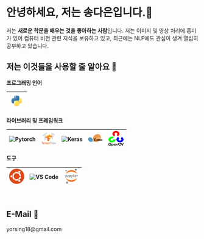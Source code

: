<h1>안녕하세요, 저는 송다은입니다.👋</h1>

저는 **새로운 학문을 배우는 것을 좋아하는 사람**입니다. 저는 이미지 및 영상 처리에 흥미가 있어 컴퓨터 비전 관련 지식을 보유하고 있고, 최근에는 NLP에도 관심이 생겨 열심히 공부하고 있습니다.

## 저는 이것들을 사용할 줄 알아요 :muscle:

**프로그래밍 언어**

<img title="Python" alt="Python" width="40px" src="https://raw.githubusercontent.com/github/explore/master/topics/python/python.png">|
|--|

**라이브러리 및 프레임워크**

<img title="Pytorch" alt="Pytorch" width="40px" src="https://upload.wikimedia.org/wikipedia/commons/thumb/c/c6/PyTorch_logo_black.svg/976px-PyTorch_logo_black.svg.png">|<img title="TensorFlow" alt="TensorFlow" width="40px" src="https://raw.githubusercontent.com/github/explore/master/topics/tensorflow/tensorflow.png">|<img title="Keras" alt="Keras" width="40px" src="https://upload.wikimedia.org/wikipedia/commons/thumb/a/ae/Keras_logo.svg/240px-Keras_logo.svg.png">|<img title="Scikit-Learn" alt="Scikit Learn" width="40px" src="https://raw.githubusercontent.com/github/explore/master/topics/scikit-learn/scikit-learn.png">|<img title="OpenCV" alt="OpenCV" width="40px" src="https://raw.githubusercontent.com/github/explore/master/topics/opencv/opencv.png">
|--|--|--|--|--|


**도구**

<img title="Ubuntu" alt="Ubuntu" width="40px" src="https://raw.githubusercontent.com/github/explore/master/topics/ubuntu/ubuntu.png">|<img title="VS Code" alt="VS Code" width="40px" src="https://img.icons8.com/fluent/48/000000/visual-studio-code-2019.png">|<img title="Jupyter Notebook" alt="Jupyter" width="40px" src="https://raw.githubusercontent.com/github/explore/master/topics/jupyter-notebook/jupyter-notebook.png">
|--|--|--|
<br>


## E-Mail :handshake: 
<p> yorsing18@gmail.com </p>
